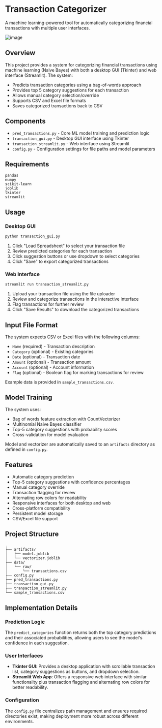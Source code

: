 # Transaction Categorizer

A machine learning-powered tool for automatically categorizing financial transactions with multiple user interfaces.

![image](https://github.com/user-attachments/assets/0a8fd5cb-27d4-479d-b6a5-431ee9020fb5)

## Overview

This project provides a system for categorizing financial transactions using machine learning (Naive Bayes) with both a desktop GUI (Tkinter) and web interface (Streamlit). The system:

- Predicts transaction categories using a bag-of-words approach
- Provides top 5 category suggestions for each transaction
- Allows manual category selection/override
- Supports CSV and Excel file formats
- Saves categorized transactions back to CSV

## Components

- `pred_transactions.py` - Core ML model training and prediction logic
- `transaction_gui.py` - Desktop GUI interface using Tkinter
- `transaction_streamlit.py` - Web interface using Streamlit
- `config.py` - Configuration settings for file paths and model parameters

## Requirements

```
pandas
numpy
scikit-learn
joblib
tkinter
streamlit
```

## Usage

### Desktop GUI

```bash
python transaction_gui.py
```

1. Click "Load Spreadsheet" to select your transaction file
2. Review predicted categories for each transaction
3. Click suggestion buttons or use dropdown to select categories
4. Click "Save" to export categorized transactions

### Web Interface 

```bash
streamlit run transaction_streamlit.py
```

1. Upload your transaction file using the file uploader
2. Review and categorize transactions in the interactive interface
3. Flag transactions for further review
4. Click "Save Results" to download the categorized transactions

## Input File Format

The system expects CSV or Excel files with the following columns:
- `Name` (required) - Transaction description
- `Category` (optional) - Existing categories
- `Date` (optional) - Transaction date
- `Amount` (optional) - Transaction amount
- `Account` (optional) - Account information
- `Flag` (optional) - Boolean flag for marking transactions for review

Example data is provided in `sample_transactions.csv`.

## Model Training

The system uses:
- Bag of words feature extraction with CountVectorizer
- Multinomial Naive Bayes classifier
- Top-5 category suggestions with probability scores
- Cross-validation for model evaluation

Model and vectorizer are automatically saved to an `artifacts` directory as defined in `config.py`.

## Features

- Automatic category prediction
- Top-5 category suggestions with confidence percentages
- Manual category override
- Transaction flagging for review
- Alternating row colors for readability
- Responsive interfaces for both desktop and web
- Cross-platform compatibility
- Persistent model storage
- CSV/Excel file support

## Project Structure

```
.
├── artifacts/
│   ├── model.joblib
│   └── vectorizer.joblib
├── data/
│   └── raw/
│       └── transactions.csv
├── config.py
├── pred_transactions.py
├── transaction_gui.py
├── transaction_streamlit.py
└── sample_transactions.csv
```

## Implementation Details

### Prediction Logic
The `predict_categories` function returns both the top category predictions and their associated probabilities, allowing users to see the model's confidence in each suggestion.

### User Interfaces
- **Tkinter GUI**: Provides a desktop application with scrollable transaction list, category suggestions as buttons, and dropdown selection.
- **Streamlit Web App**: Offers a responsive web interface with similar functionality plus transaction flagging and alternating row colors for better readability.

### Configuration
The `config.py` file centralizes path management and ensures required directories exist, making deployment more robust across different environments.
